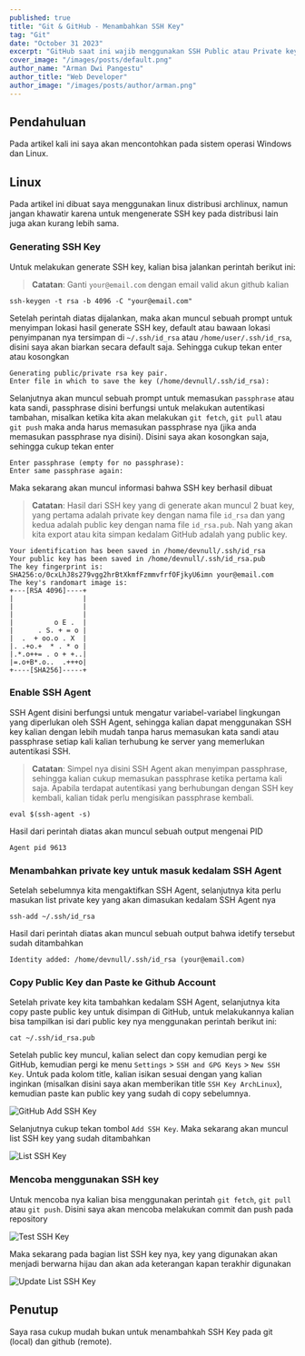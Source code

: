 ```yaml
---
published: true
title: "Git & GitHub - Menambahkan SSH Key"
tag: "Git"
date: "October 31 2023"
excerpt: "GitHub saat ini wajib menggunakan SSH Public atau Private keypair untuk melakukan autentikasi dari local (git) ke remote (github), oleh karena itu pada artikel kali ini saya akan membahas bagaimana cara generate SSH key nya."
cover_image: "/images/posts/default.png"
author_name: "Arman Dwi Pangestu"
author_title: "Web Developer"
author_image: "/images/posts/author/arman.png"
---
```


## Pendahuluan

Pada artikel kali ini saya akan mencontohkan pada sistem operasi Windows dan Linux.

## Linux

Pada artikel ini dibuat saya menggunakan linux distribusi archlinux, namun jangan khawatir karena untuk mengenerate SSH key pada distribusi lain juga akan kurang lebih sama.

### Generating SSH Key

Untuk melakukan generate SSH key, kalian bisa jalankan perintah berikut ini:

> **Catatan**: Ganti `your@email.com` dengan email valid akun github kalian

```shell
ssh-keygen -t rsa -b 4096 -C "your@email.com"
```

Setelah perintah diatas dijalankan, maka akan muncul sebuah prompt untuk menyimpan lokasi hasil generate SSH key, default atau bawaan lokasi penyimpanan nya tersimpan di `~/.ssh/id_rsa` atau `/home/user/.ssh/id_rsa`, disini saya akan biarkan secara default saja. Sehingga cukup tekan enter atau kosongkan

```shell
Generating public/private rsa key pair.
Enter file in which to save the key (/home/devnull/.ssh/id_rsa):
```

Selanjutnya akan muncul sebuah prompt untuk memasukan `passphrase` atau kata sandi, passphrase disini berfungsi untuk melakukan autentikasi tambahan, misalkan ketika kita akan melakukan `git fetch`, `git pull` atau `git push` maka anda harus memasukan passphrase nya (jika anda memasukan passphrase nya disini). Disini saya akan kosongkan saja, sehingga cukup tekan enter

```shell
Enter passphrase (empty for no passphrase):
Enter same passphrase again:
```

Maka sekarang akan muncul informasi bahwa SSH key berhasil dibuat

> **Catatan**: Hasil dari SSH key yang di generate akan muncul 2 buat key, yang pertama adalah private key dengan nama file `id_rsa` dan yang kedua adalah public key dengan nama file `id_rsa.pub`. Nah yang akan kita export atau kita simpan kedalam GitHub adalah yang public key.

```shell
Your identification has been saved in /home/devnull/.ssh/id_rsa
Your public key has been saved in /home/devnull/.ssh/id_rsa.pub
The key fingerprint is:
SHA256:o/0cxLhJ8s279vgg2hrBtXkmfFzmmvfrfOFjkyU6imn your@email.com
The key's randomart image is:
+---[RSA 4096]----+
|                 |
|                 |
|                 |
|          o E .  |
|      . S. + = o |
|  .  + oo.o . X  |
|. .+o.+  * . * o |
|.*.o++= . o + +..|
|=.o+B*.o..  .+++o|
+----[SHA256]-----+
```

### Enable SSH Agent

SSH Agent disini berfungsi untuk mengatur variabel-variabel lingkungan yang diperlukan oleh SSH Agent, sehingga kalian dapat menggunakan SSH key kalian dengan lebih mudah tanpa harus memasukan kata sandi atau passphrase setiap kali kalian terhubung ke server yang memerlukan autentikasi SSH.

> **Catatan**: Simpel nya disini SSH Agent akan menyimpan passphrase, sehingga kalian cukup memasukan passphrase ketika pertama kali saja. Apabila terdapat autentikasi yang berhubungan dengan SSH key kembali, kalian tidak perlu mengisikan passphrase kembali.

```shell
eval $(ssh-agent -s)
```

Hasil dari perintah diatas akan muncul sebuah output mengenai PID

```shell
Agent pid 9613
```

### Menambahkan private key untuk masuk kedalam SSH Agent

Setelah sebelumnya kita mengaktifkan SSH Agent, selanjutnya kita perlu masukan list private key yang akan dimasukan kedalam SSH Agent nya

```shell
ssh-add ~/.ssh/id_rsa
```

Hasil dari perintah diatas akan muncul sebuah output bahwa idetify tersebut sudah ditambahkan

```shell
Identity added: /home/devnull/.ssh/id_rsa (your@email.com)
```

### Copy Public Key dan Paste ke Github Account

Setelah private key kita tambahkan kedalam SSH Agent, selanjutnya kita copy paste public key untuk disimpan di GitHub, untuk melakukannya kalian bisa tampilkan isi dari public key nya menggunakan perintah berikut ini:

```shell
cat ~/.ssh/id_rsa.pub
```

Setelah public key muncul, kalian select dan copy kemudian pergi ke GitHub, kemudian pergi ke menu `Settings` > `SSH and GPG Keys` > `New SSH Key`. Untuk pada kolom title, kalian isikan sesuai dengan yang kalian inginkan (misalkan disini saya akan memberikan title `SSH Key ArchLinux`), kemudian paste kan public key yang sudah di copy sebelumnya.

![GitHub Add SSH Key](${NEXT_PUBLIC_PUBLIC_ASSETS}/git-dan-github-menambahkan-ssh-key/github-add-ssh-key.png)

Selanjutnya cukup tekan tombol `Add SSH Key`. Maka sekarang akan muncul list SSH key yang sudah ditambahkan

![List SSH Key](${NEXT_PUBLIC_PUBLIC_ASSETS}/git-dan-github-menambahkan-ssh-key/list-key.png)

### Mencoba menggunakan SSH key

Untuk mencoba nya kalian bisa menggunakan perintah `git fetch`, `git pull` atau `git push`. Disini saya akan mencoba melakukan commit dan push pada repository

![Test SSH Key](${NEXT_PUBLIC_PUBLIC_ASSETS}/git-dan-github-menambahkan-ssh-key/test-ssh-key.png)

Maka sekarang pada bagian list SSH key nya, key yang digunakan akan menjadi berwarna hijau dan akan ada keterangan kapan terakhir digunakan

![Update List SSH Key](${NEXT_PUBLIC_PUBLIC_ASSETS}/git-dan-github-menambahkan-ssh-key/update-list-key.png)

## Penutup

Saya rasa cukup mudah bukan untuk menambahkah SSH Key pada git (local) dan github (remote).
